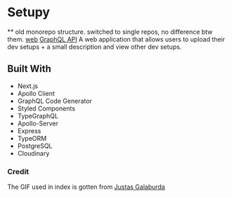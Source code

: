 # Setupy
** old monorepo structure. switched to single repos, no difference btw them. [web](https://github.com/glamboyosa/setupy-web) [GraphQL API](https://github.com/glamboyosa/setupy-api)
A web application that allows users to upload their dev setups + a small description and view other dev setups.

## Built With

- Next.js
- Apollo Client
- GraphQL Code Generator
- Styled Components
- TypeGraphQL
- Apollo-Server
- Express
- TypeORM
- PostgreSQL
- Cloudinary

### Credit

The GIF used in index is gotten from [Justas Galaburda](https://dribbble.com/shots/4085472-To-the-Stars-and-Beyond)
